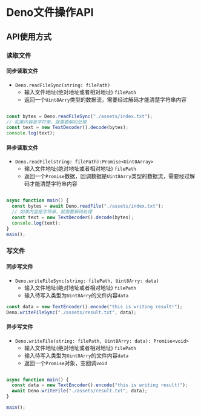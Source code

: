# Deno文件操作API

## API使用方式

### 读取文件

#### 同步读取文件

- `Deno.readFileSync(string: filePath)`
  - 输入文件地址(绝对地址或者相对地址) `filePath` 
  - 返回一个`Uint8Arry`类型的数据流，需要经过解码才能清楚字符串内容

```js

const bytes = Deno.readFileSync("./assets/index.txt");
// 如果内容是字符串，就需要解码处理
const text = new TextDecoder().decode(bytes);
console.log(text);
```

#### 异步读取文件

- `Deno.readFile(string: filePath):Promise<Uint8Array>`
  - 输入文件地址(绝对地址或者相对地址) `filePath` 
  - 返回一个`Promise`数据，回调数据是`Uint8Arry`类型的数据流，需要经过解码才能清楚字符串内容

```js

async function main() {
  const bytes = await Deno.readFile("./assets/index.txt");
  // 如果内容是字符串，就需要解码处理
  const text = new TextDecoder().decode(bytes);
  console.log(text);
}
main();
```

### 写文件

#### 同步写文件

- `Deno.writeFileSync(string: filePath, Uint8Arry: data)`
  - 输入文件地址(绝对地址或者相对地址) `filePath` 
  - 输入待写入类型为`Uint8Arry`的文件内容`data`

```js
const data = new TextEncoder().encode("this is writing result!");
Deno.writeFileSync("./assets/result.txt", data);
```

#### 异步写文件

- `Deno.writeFile(string: filePath, Uint8Arry: data): Promise<void>`
  - 输入文件地址(绝对地址或者相对地址) `filePath` 
  - 输入待写入类型为`Uint8Arry`的文件内容`data`
  - 返回一个`Promise`对象，空回调`void`

```js

async function main() {
  const data = new TextEncoder().encode("this is writing result!");
  await Deno.writeFile("./assets/result.txt", data);
}

main();
```




